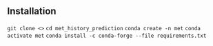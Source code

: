 

## Installation

`git clone <>`
`cd met_history_prediction`
`conda create -n met`
`conda activate met`
`conda install -c conda-forge --file requirements.txt`
